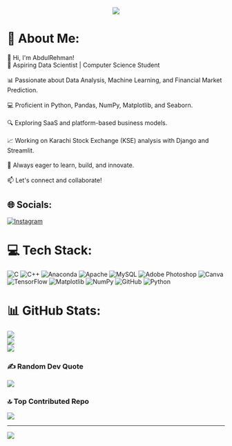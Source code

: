 <h1 align="center">
    <img src="https://readme-typing-svg.herokuapp.com?font=tektur&weight=900&size=30&duration=3000&pause=500&center=true&vCenter=true&width=445&height=60&lines=Hi+There!+%F0%9F%91%8B;I'm+AbdulRehman!;" />
</h1>

# 💫 About Me:
👋 Hi, I'm AbdulRehman!<br>🚀 Aspiring Data Scientist | Computer Science Student<br><br>📊 Passionate about Data Analysis, Machine Learning, and Financial Market Prediction.<br><br>💻 Proficient in Python, Pandas, NumPy, Matplotlib, and Seaborn.<br><br>🔍 Exploring SaaS and platform-based business models.<br><br>📈 Working on Karachi Stock Exchange (KSE) analysis with Django and Streamlit.<br><br>🌱 Always eager to learn, build, and innovate.<br><br>📫 Let's connect and collaborate!


## 🌐 Socials:
[![Instagram](https://img.shields.io/badge/Instagram-%23E4405F.svg?style=for-the-badge&logo=Instagram&logoColor=white)](https://instagram.com/iamrealabdulrehman)

# 💻 Tech Stack:
![C](https://img.shields.io/badge/c-%2300599C.svg?style=for-the-badge&logo=c&logoColor=white) ![C++](https://img.shields.io/badge/c++-%2300599C.svg?style=for-the-badge&logo=c%2B%2B&logoColor=white) ![Anaconda](https://img.shields.io/badge/Anaconda-%2344A833.svg?style=for-the-badge&logo=anaconda&logoColor=white) ![Apache](https://img.shields.io/badge/apache-%23D42029.svg?style=for-the-badge&logo=apache&logoColor=white) ![MySQL](https://img.shields.io/badge/mysql-4479A1.svg?style=for-the-badge&logo=mysql&logoColor=white) ![Adobe Photoshop](https://img.shields.io/badge/adobe%20photoshop-%2331A8FF.svg?style=for-the-badge&logo=adobe%20photoshop&logoColor=white) ![Canva](https://img.shields.io/badge/Canva-%2300C4CC.svg?style=for-the-badge&logo=Canva&logoColor=white) ![TensorFlow](https://img.shields.io/badge/TensorFlow-%23FF6F00.svg?style=for-the-badge&logo=TensorFlow&logoColor=white) ![Matplotlib](https://img.shields.io/badge/Matplotlib-%23ffffff.svg?style=for-the-badge&logo=Matplotlib&logoColor=black) ![NumPy](https://img.shields.io/badge/numpy-%23013243.svg?style=for-the-badge&logo=numpy&logoColor=white) ![GitHub](https://img.shields.io/badge/github-%23121011.svg?style=for-the-badge&logo=github&logoColor=white) ![Python](https://img.shields.io/badge/python-3670A0?style=for-the-badge&logo=python&logoColor=ffdd54)
# 📊 GitHub Stats:
![](https://github-readme-stats.vercel.app/api?username=abdulrehman0852&theme=dark&hide_border=false&include_all_commits=true&count_private=true)<br/>
![](https://nirzak-streak-stats.vercel.app/?user=abdulrehman0852&theme=dark&hide_border=false)<br/>
![](https://github-readme-stats.vercel.app/api/top-langs/?username=abdulrehman0852&theme=dark&hide_border=false&include_all_commits=true&count_private=true&layout=compact)

### ✍️ Random Dev Quote
![](https://quotes-github-readme.vercel.app/api?type=horizontal&theme=radical)

### 🔝 Top Contributed Repo
![](https://github-contributor-stats.vercel.app/api?username=abdulrehman0852&limit=5&theme=dark&combine_all_yearly_contributions=true)

---
[![](https://visitcount.itsvg.in/api?id=abdulrehman0852&icon=0&color=0)](https://visitcount.itsvg.in)

<!-- Proudly created with GPRM ( https://gprm.itsvg.in ) -->
